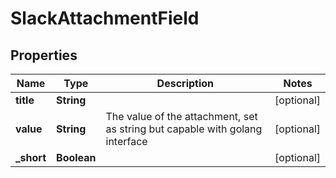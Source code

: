 

# SlackAttachmentField


## Properties

| Name | Type | Description | Notes |
|------------ | ------------- | ------------- | -------------|
|**title** | **String** |  |  [optional] |
|**value** | **String** | The value of the attachment, set as string but capable with golang interface |  [optional] |
|**_short** | **Boolean** |  |  [optional] |



